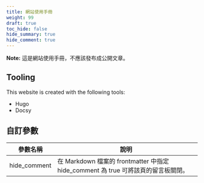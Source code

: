 ```yaml
---
title: 網站使用手冊
weight: 99
draft: true
toc_hide: false
hide_summary: true
hide_comment: true
---
```


**Note:** 這是網站使用手冊，不應該發布成公開文章。

## Tooling

This website is created with the following tools:

- Hugo
- Docsy

## 自訂參數

| 參數名稱 | 說明 |
|---------|-----|
| hide_comment |  在 Markdown 檔案的 frontmatter 中指定 hide_comment 為 true 可將該頁的留言板關閉。 |
